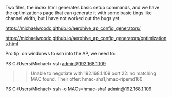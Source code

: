 Two files, the index.html generates basic setup commands, and we have the optimizations page that can generate it with some basic tings like channel width, but I have not worked out the bugs yet.

https://michaelwoodc.github.io/aerohive_ap_config_generators/

https://michaelwoodc.github.io/aerohive_ap_config_generators/optimizations.html

Pro tip: 
on windonws to ssh into the AP, we need to:

PS C:\Users\Michael> ssh admin@192.168.1.109
  >>Unable to negotiate with 192.168.1.109 port 22: no matching MAC found. Their offer: hmac-sha1,hmac-ripemd160

PS C:\Users\Michael> ssh -o MACs=hmac-sha1 admin@192.168.1.109

